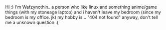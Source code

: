 Hi :)
I'm Wafzynothin_
a person who like linux and something anime/game things (with my stoneage laptop)
and i haven't leave my bedroom (since my bedroom is my office. jk)
my hobby is... "404 not found"
anyway, don't tell me a unknown question :(
<!---
wafzynothinIV/wafzynothinIV is a ✨ special ✨ repository because its `README.md` (this file) appears on your GitHub profile.
You can click the Preview link to take a look at your changes.
--->

